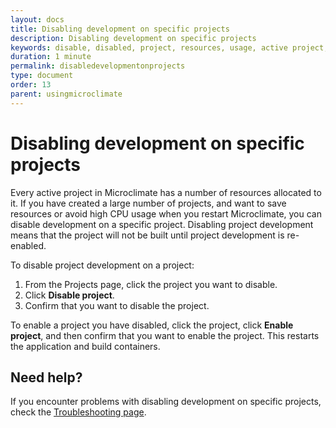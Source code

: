```yaml
---
layout: docs
title: Disabling development on specific projects
description: Disabling development on specific projects
keywords: disable, disabled, project, resources, usage, active project, high CPU usage, built, re-enable project development, disable project development, enable
duration: 1 minute
permalink: disabledevelopmentonprojects
type: document
order: 13
parent: usingmicroclimate
---
```


# Disabling development on specific projects

Every active project in Microclimate has a number of resources allocated to it. If you have created a large number of projects, and want to save resources or avoid high CPU usage when you restart Microclimate, you can disable development on a specific project. Disabling project development means that the project will not be built until project development is re-enabled.

To disable project development on a project:
1. From the Projects page, click the project you want to disable.
2. Click **Disable project**.
3. Confirm that you want to disable the project.

To enable a project you have disabled, click the project, click **Enable project**, and then confirm that you want to enable the project. This restarts the application and build containers.

## Need help?
If you encounter problems with disabling development on specific projects, check the [Troubleshooting page](troubleshooting.html#disabling-development-on-specific-projects).
